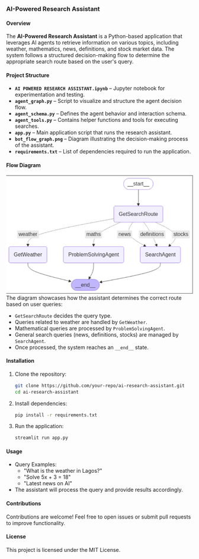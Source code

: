 ### AI-Powered Research Assistant  

#### Overview  
The **AI-Powered Research Assistant** is a Python-based application that leverages AI agents to retrieve information on various topics, including weather, mathematics, news, definitions, and stock market data. The system follows a structured decision-making flow to determine the appropriate search route based on the user's query.  

#### Project Structure  
- **`AI POWERED RESEARCH ASSISTANT.ipynb`** – Jupyter notebook for experimentation and testing.  
- **`agent_graph.py`** – Script to visualize and structure the agent decision flow.  
- **`agent_schema.py`** – Defines the agent behavior and interaction schema.  
- **`agent_tools.py`** – Contains helper functions and tools for executing searches.  
- **`app.py`** – Main application script that runs the research assistant.  
- **`bot_flow_graph.png`** – Diagram illustrating the decision-making process of the assistant.  
- **`requirements.txt`** – List of dependencies required to run the application.  

#### Flow Diagram  
![Bot Flow Graph](bot_flow_graph.png)  
The diagram showcases how the assistant determines the correct route based on user queries:  
- `GetSearchRoute` decides the query type.  
- Queries related to weather are handled by `GetWeather`.  
- Mathematical queries are processed by `ProblemSolvingAgent`.  
- General search queries (news, definitions, stocks) are managed by `SearchAgent`.  
- Once processed, the system reaches an `__end__` state.  

#### Installation  
1. Clone the repository:  
   ```bash
   git clone https://github.com/your-repo/ai-research-assistant.git
   cd ai-research-assistant
   ```  
2. Install dependencies:  
   ```bash
   pip install -r requirements.txt
   ```  
3. Run the application:  
   ```bash
   streamlit run app.py
   ```  

#### Usage  
- Query Examples:  
  - "What is the weather in Lagos?"  
  - "Solve 5x + 3 = 18"  
  - "Latest news on AI"  
- The assistant will process the query and provide results accordingly.  

#### Contributions  
Contributions are welcome! Feel free to open issues or submit pull requests to improve functionality.  

#### License  
This project is licensed under the MIT License.  
